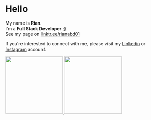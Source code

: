 # Hello

My name is **Rian**.<br>
I'm a **Full Stack Developer** ;}<br>
See my page on [linktr.ee/rianabd01](https://linktr.ee/rianabd01)

If you're interested to connect with me, please visit my [Linkedin](https://www.linkedin.com/in/rianwahyuab/) or [Instagram](https://instagram.com/rianabdillah._) account.
<p align="left">
<a href="https://github.com/rianabd01">
  <img height="180em" src="https://github-readme-stats-eight-theta.vercel.app/api?username=rianabd01&show_icons=true&theme=dark&include_all_commits=true&count_private=true"/>
  <img height="180em" src="https://github-readme-stats-eight-theta.vercel.app/api/top-langs/?username=rianabd01&layout=compact&theme=dark"/>
</a>
</p>
